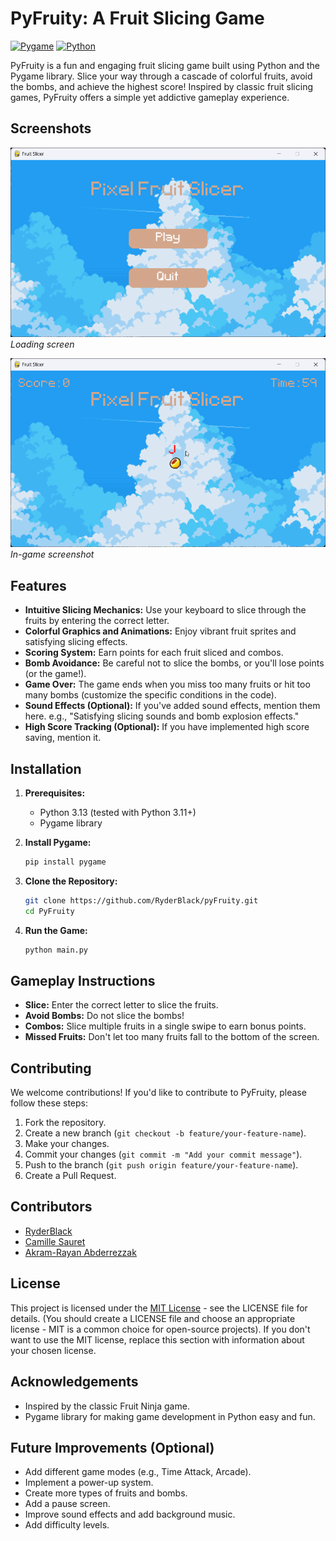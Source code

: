 # PyFruity: A Fruit Slicing Game

[![Pygame](https://img.shields.io/badge/Pygame-2.6.1-brightgreen.svg)](https://www.pygame.org/)
[![Python](https://img.shields.io/badge/Python-3.13-blue.svg)](https://www.python.org/)


PyFruity is a fun and engaging fruit slicing game built using Python and the Pygame library.  Slice your way through a cascade of colorful fruits, avoid the bombs, and achieve the highest score!  Inspired by classic fruit slicing games, PyFruity offers a simple yet addictive gameplay experience.

## Screenshots

![Gameplay Screenshot 1](./pyfruity_01.png) 
*Loading screen*

![Gameplay Screenshot 2](./pyfruity_02.png)  
*In-game screenshot*



## Features

*   **Intuitive Slicing Mechanics:**  Use your keyboard to slice through the fruits by entering the correct letter.
*   **Colorful Graphics and Animations:** Enjoy vibrant fruit sprites and satisfying slicing effects.
*   **Scoring System:** Earn points for each fruit sliced and combos.
*   **Bomb Avoidance:**  Be careful not to slice the bombs, or you'll lose points (or the game!).
*   **Game Over:** The game ends when you miss too many fruits or hit too many bombs (customize the specific conditions in the code).
*   **Sound Effects (Optional):**  If you've added sound effects, mention them here.  e.g., "Satisfying slicing sounds and bomb explosion effects."
* **High Score Tracking (Optional):** If you have implemented high score saving, mention it.

## Installation

1.  **Prerequisites:**
    *   Python 3.13 (tested with Python 3.11+)
    *   Pygame library

2.  **Install Pygame:**

    ```bash
    pip install pygame
    ```

3.  **Clone the Repository:**

    ```bash
    git clone https://github.com/RyderBlack/pyFruity.git
    cd PyFruity 
    ```

4.  **Run the Game:**

    ```bash
    python main.py 
    ```

## Gameplay Instructions

*   **Slice:**  Enter the correct letter to slice the fruits.
*   **Avoid Bombs:** Do not slice the bombs!
*   **Combos:** Slice multiple fruits in a single swipe to earn bonus points.
*   **Missed Fruits:**  Don't let too many fruits fall to the bottom of the screen.


## Contributing

We welcome contributions! If you'd like to contribute to PyFruity, please follow these steps:

1.  Fork the repository.
2.  Create a new branch (`git checkout -b feature/your-feature-name`).
3.  Make your changes.
4.  Commit your changes (`git commit -m "Add your commit message"`).
5.  Push to the branch (`git push origin feature/your-feature-name`).
6.  Create a Pull Request.

## Contributors

*   [RyderBlack](https://github.com/RyderBlack)
*   [Camille Sauret](https://github.com/camille-sauret)
*   [Akram-Rayan Abderrezzak](https://github.com/Akram-Rayan-Abderrezzak)

## License

This project is licensed under the [MIT License](LICENSE) - see the LICENSE file for details.  (You should create a LICENSE file and choose an appropriate license - MIT is a common choice for open-source projects).  If you don't want to use the MIT license, replace this section with information about your chosen license.

## Acknowledgements

*   Inspired by the classic Fruit Ninja game.
*   Pygame library for making game development in Python easy and fun.

## Future Improvements (Optional)

*   Add different game modes (e.g., Time Attack, Arcade).
*   Implement a power-up system.
*   Create more types of fruits and bombs.
*   Add a pause screen.
*   Improve sound effects and add background music.
* Add difficulty levels.
